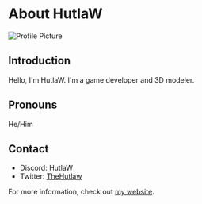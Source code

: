 # About HutlaW

![Profile Picture](https://hutlaw.github.io/images/pfp.webp)

## Introduction
Hello, I'm HutlaW. I'm a game developer and 3D modeler.

## Pronouns
He/Him

## Contact
- Discord: HutlaW
- Twitter: [TheHutlaw](https://twitter.com/TheHutlaw)

For more information, check out [my website](https://hutlaw.github.io).
